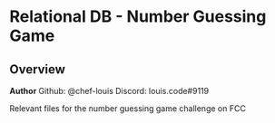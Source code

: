 # Relational DB - Number Guessing Game

## Overview ##

**Author**
Github: @chef-louis
Discord: louis.code#9119

Relevant files for the number guessing game challenge on FCC
